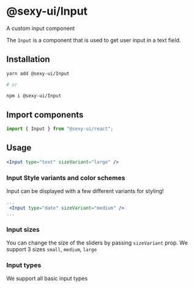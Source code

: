 # @sexy-ui/Input

A custom input component

The `Input` is a component that is used to get user input in a text field.

## Installation

```sh
yarn add @sexy-ui/Input

# or

npm i @sexy-ui/Input
```

## Import components

```jsx
import { Input } from "@sexy-ui/react";
```

## Usage

```jsx
<Input type="text" sizeVariant="large" />
```

### Input Style variants and color schemes

Input can be displayed with a few different variants for styling!

```jsx
...
 <Input type="date" sizeVariant="medium" />
...
```

### Input sizes

You can change the size of the sliders by passing `sizeVariant` prop. We support 3 sizes
`small`, `medium`, `large`

### Input types

We support all basic input types
